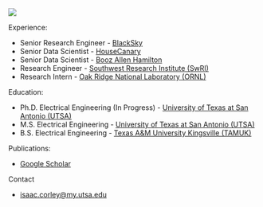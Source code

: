 <img src="https://github-readme-stats.vercel.app/api?username=isaaccorley&&show_icons=true&theme=radical&bg_color=30,0d0d0d,191919&title_color=fff&text_color=fff&icon_color=79ff97">


Experience:

* Senior Research Engineer - [BlackSky](https://www.blacksky.com/)
* Senior Data Scientist - [HouseCanary](https://www.housecanary.com/)
* Senior Data Scientist - [Booz Allen Hamilton](https://www.boozallen.com/)
* Research Engineer - [Southwest Research Institute (SwRI)](https://www.swri.org/)
* Research Intern - [Oak Ridge National Laboratory (ORNL)](https://www.ornl.gov/)

Education:
* Ph.D. Electrical Engineering (In Progress) - [University of Texas at San Antonio (UTSA)](https://engineering.utsa.edu/electrical-computer/)
* M.S. Electrical Engineering - [University of Texas at San Antonio (UTSA)](https://engineering.utsa.edu/electrical-computer/)
* B.S. Electrical Engineering - [Texas A&M University Kingsville (TAMUK)](https://www.tamuk.edu/engineering/departments/eecs/index.html)

Publications:
* [Google Scholar](https://scholar.google.com/citations?user=Xw0xO3UAAAAJ&hl=en&oi=ao)

Contact
* isaac.corley@my.utsa.edu

